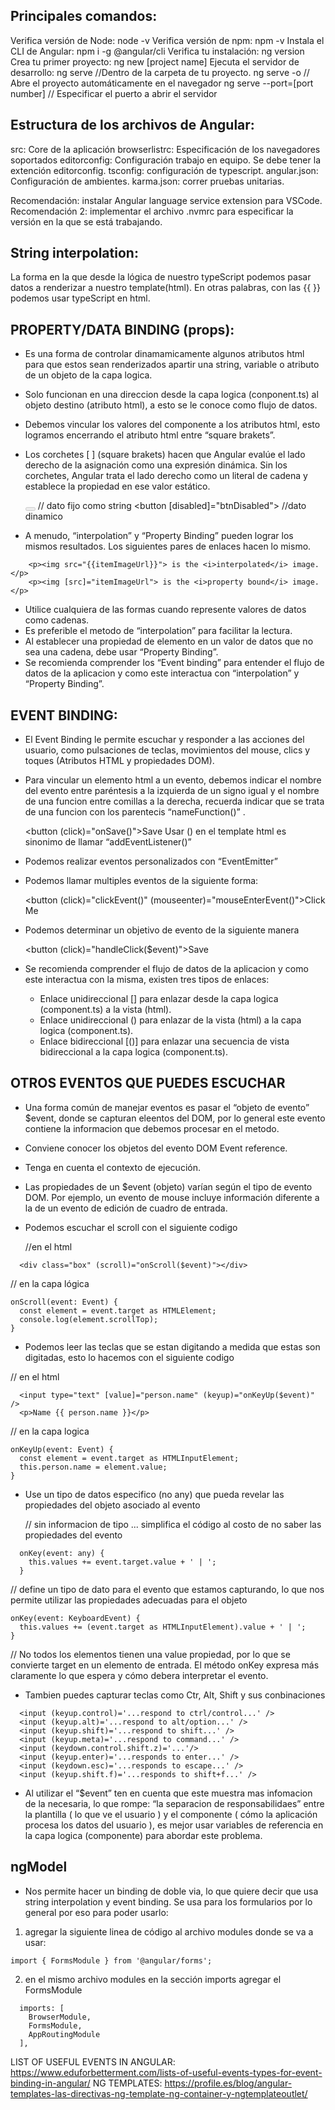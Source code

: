 ## Principales comandos:

Verifica versión de Node: node -v
Verifica versión de npm: npm -v
Instala el CLI de Angular: npm i -g @angular/cli
Verifica tu instalación: ng version
Crea tu primer proyecto: ng new [project name]
Ejecuta el servidor de desarrollo: ng serve //Dentro de la carpeta de tu proyecto.
ng serve -o // Abre el proyecto automáticamente en el navegador
ng serve --port=[port number] // Especificar el puerto a abrir el servidor


## Estructura de los archivos de Angular:
src: Core de la aplicación
browserlistrc: Especificación de los navegadores soportados
editorconfig: Configuración trabajo en equipo. Se debe tener la extención editorconfig.
tsconfig: configuración de typescript.
angular.json: Configuración de ambientes.
karma.json: correr pruebas unitarias.

Recomendación: instalar Angular language service extension para VSCode.
Recomendación 2: implementar el archivo .nvmrc para especificar la versión en la que se está trabajando.


## String interpolation: 
La forma en la que desde la lógica de nuestro typeScript podemos pasar
datos a renderizar a nuestro template(html). En otras palabras, con las {{ }} podemos usar
typeScript en html.


## PROPERTY/DATA BINDING (props):
- Es una forma de controlar dinamamicamente algunos atributos html para que estos sean renderizados apartir una
string, variable o atributo de un objeto de la capa logica.
- Solo funcionan en una direccion desde la capa logica (conponent.ts) al objeto destino (atributo html), a esto
se le conoce como flujo de datos.
- Debemos vincular los valores del componente a los atributos html, esto logramos encerrando el atributo html
entre “square brakets”.
- Los corchetes [ ] (square brakets) hacen que Angular evalúe el lado derecho de la asignación como una expresión
dinámica. Sin los corchetes, Angular trata el lado derecho como un literal de cadena y establece la propiedad en
ese valor estático.

    <button disabled="false"></button> // dato fijo como string
    <button [disabled]="btnDisabled"></button> //dato dinamico
- A menudo, “interpolation” y “Property Binding” pueden lograr los mismos resultados. Los siguientes pares de
enlaces hacen lo mismo.
```
    <p><img src="{{itemImageUrl}}"> is the <i>interpolated</i> image.</p>
    <p><img [src]="itemImageUrl"> is the <i>property bound</i> image.</p>
```
- Utilice cualquiera de las formas cuando represente valores de datos como cadenas.
- Es preferible el metodo de “interpolation” para facilitar la lectura.
- Al establecer una propiedad de elemento en un valor de datos que no sea una cadena, debe usar “Property Binding”.
- Se recomienda comprender los “Event binding” para entender el flujo de datos de la aplicacion y como este
interactua con “interpolation” y “Property Binding”.


## EVENT BINDING: 
- El Event Binding le permite escuchar y responder a las acciones del usuario, como pulsaciones de teclas,
movimientos del mouse, clics y toques (Atributos HTML y propiedades DOM).
- Para vincular un elemento html a un evento, debemos indicar el nombre del evento entre paréntesis a la
izquierda de un signo igual y el nombre de una funcion entre comillas a la derecha, recuerda indicar que se trata
de una funcion con los parentecis “nameFunction()” .

  <button (click)="onSave()">Save</button>
Usar () en el template html es sinonimo de llamar “addEventListener()”

- Podemos realizar eventos personalizados con “EventEmitter”
- Podemos llamar multiples eventos de la siguiente forma:

  <button (click)="clickEvent()" (mouseenter)="mouseEnterEvent()">Click Me</button>

- Podemos determinar un objetivo de evento de la siguiente manera

  <button (click)="handleClick($event)">Save</button>

- Se recomienda comprender el flujo de datos de la aplicacion y como este interactua con la misma, existen tres
tipos de enlaces:

  - Enlace unidireccional [] para enlazar desde la capa logica (component.ts) a la vista (html).
  - Enlace unidireccional () para enlazar de la vista (html) a la capa logica (component.ts).
  - Enlace bidireccional [()] para enlazar una secuencia de vista bidireccional a la capa logica (component.ts).


## OTROS EVENTOS QUE PUEDES ESCUCHAR
- Una forma común de manejar eventos es pasar el “objeto de evento” $event, donde se capturan eleentos del DOM,
por lo general este evento contiene la informacion que debemos procesar en el metodo.
- Conviene conocer los objetos del evento DOM Event reference.
- Tenga en cuenta el contexto de ejecución.
- Las propiedades de un $event (objeto) varían según el tipo de evento DOM. Por ejemplo, un evento de mouse
incluye información diferente a la de un evento de edición de cuadro de entrada.
- Podemos escuchar el scroll con el siguiente codigo

  //en el html
```
  <div class="box" (scroll)="onScroll($event)"></div>
```
  // en la capa lógica
```
onScroll(event: Event) {
  const element = event.target as HTMLElement;
  console.log(element.scrollTop);
}
```
- Podemos leer las teclas que se estan digitando a medida que estas son digitadas, esto lo hacemos con el siguiente codigo

// en el html
```
  <input type="text" [value]="person.name" (keyup)="onKeyUp($event)" />
  <p>Name {{ person.name }}</p>
```
  // en la capa logica
```
onKeyUp(event: Event) {
  const element = event.target as HTMLInputElement;
  this.person.name = element.value;
}
```
- Use un tipo de datos especifico (no any) que pueda revelar las propiedades del objeto asociado al evento

  // sin informacion de tipo ... simplifica el código al costo de no saber las propiedades del evento
```
  onKey(event: any) {
    this.values += event.target.value + ' | ';
  }
```
  // define un tipo de dato para el evento que estamos capturando, lo que nos permite utilizar las propiedades adecuadas para el objeto
```
onKey(event: KeyboardEvent) {
  this.values += (event.target as HTMLInputElement).value + ' | ';
}
```
  // No todos los elementos tienen una value propiedad, por lo que se convierte target en un elemento de entrada.
    El método onKey expresa más claramente lo que espera y cómo debera interpretar el evento.
- Tambien puedes capturar teclas como Ctr, Alt, Shift y sus conbinaciones
```
  <input (keyup.control)='...respond to ctrl/control...' />
  <input (keyup.alt)='...respond to alt/option...' />
  <input (keyup.shift)='...respond to shift...' />
  <input (keyup.meta)='...respond to command...' />
  <input (keydown.control.shift.z)='...'/>
  <input (keyup.enter)='...responds to enter...' />
  <input (keydown.esc)='...responds to escape...' />
  <input (keyup.shift.f)='...responds to shift+f...' />
```
- Al utilizar el “$event” ten en cuenta que este muestra mas infomacion de la necesaria, lo que rompe:
  “la separacion de responsabilidaes” entre la plantilla ( lo que ve el usuario ) y el componente ( cómo la
  aplicación procesa los datos del usuario ), es mejor usar variables de referencia en la capa logica (componente)
  para abordar este problema.


## ngModel
- Nos permite hacer un binding de doble via, lo que quiere decir que usa string interpolation
y event binding. Se usa para los formularios por lo general por eso para poder usarlo:
1. agregar la siguiente linea de código al archivo modules donde se va a usar:
```
import { FormsModule } from '@angular/forms';
```

2. en el mismo archivo modules en la sección imports agregar el FormsModule
```
  imports: [
    BrowserModule,
    FormsModule,
    AppRoutingModule
  ],
```

LIST OF USEFUL EVENTS IN ANGULAR: https://www.eduforbetterment.com/lists-of-useful-events-types-for-event-binding-in-angular/
NG TEMPLATES: https://profile.es/blog/angular-templates-las-directivas-ng-template-ng-container-y-ngtemplateoutlet/